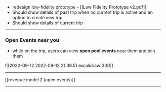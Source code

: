 - redesign low-fidelity prototype - [[Low Fidelity Prototype v2.pdf]]
- Should show details of past trip when no current trip is active and an option to create new trip
- Should show details of current trip

___
### Open Events near you
- while on the trip, users can view **open pool events** near them and join them

![[2022-09-12 2022-09-12 21.39.51.excalidraw|300]]

___
[[revenue model 2 (open events)]]

___
